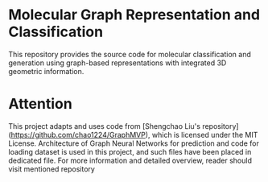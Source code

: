 # Molecular Graph Representation and Classification 

This repository provides the source code for molecular classification and generation using graph-based representations with integrated 3D geometric information.

# Attention

This project adapts and uses code from [Shengchao Liu's repository] (https://github.com/chao1224/GraphMVP), which is licensed under the MIT License. Architecture of Graph Neural Networks for prediction and code for loading dataset is used in this project, and such files have been placed in dedicated file. For more information and detailed overview, reader should visit mentioned repository
